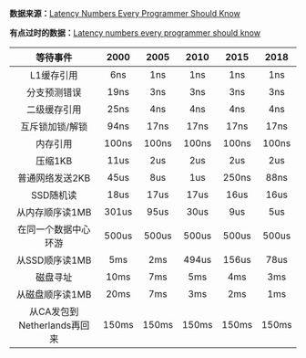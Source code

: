 **数据来源：**[Latency Numbers Every Programmer Should Know](https://people.eecs.berkeley.edu/~rcs/research/interactive_latency.html)

**有点过时的数据：**[Latency numbers every programmer should know](https://gist.github.com/hellerbarde/2843375)



|          等待事件           | 2000  | 2005  | 2010  | 2015  | 2018  |
| :-------------------------: | :---: | :---: | :---: | :---: | :---: |
|         L1缓存引用          |  6ns  |  1ns  |  1ns  |  1ns  |  1ns  |
|        分支预测错误         | 19ns  |  3ns  |  3ns  |  3ns  |  3ns  |
|        二级缓存引用         | 25ns  |  4ns  |  4ns  |  4ns  |  4ns  |
|       互斥锁加锁/解锁       | 94ns  | 17ns  | 17ns  | 17ns  | 17ns  |
|          内存引用           | 100ns | 100ns | 100ns | 100ns | 100ns |
|           压缩1KB           | 11us  |  2us  |  2us  |  2us  |  2us  |
|       普通网络发送2KB       | 45us  |  8us  |  1us  | 250ns | 88ns  |
|          SSD随机读          | 18us  | 17us  | 17us  | 16us  | 16us  |
|       从内存顺序读1MB       | 301us | 95us  | 30us  |  9us  |  5us  |
|    在同一个数据中心环游     | 500us | 500us | 500us | 500us | 500us |
|       从SSD顺序读1MB        |  5ms  |  2ms  | 494us | 156us | 78us  |
|          磁盘寻址           | 10ms  |  7ms  |  5ms  |  4ms  |  3ms  |
|       从磁盘顺序读1MB       | 20ms  |  7ms  |  3ms  |  2ms  |  1ms  |
| 从CA发包到Netherlands再回来 | 150ms | 150ms | 150ms | 150ms | 150ms |


